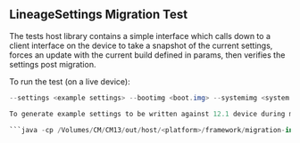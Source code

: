 ## LineageSettings Migration Test
The tests host library contains a simple interface which calls down to a client interface on the device
to take a snapshot of the current settings, forces an update with the current build defined in params,
then verifies the settings post migration.

To run the test (on a live device):

  ``` java -cp /Volumes/CM/CM13/out/host/darwin-x86/framework/migration-interface.jar MigrationTest \
  --settings <example settings> --bootimg <boot.img> --systemimg <system.img> ```

To generate example settings to be written against 12.1 device during migration:

  ```java -cp /Volumes/CM/CM13/out/host/<platform>/framework/migration-interface.jar GenerateExampleSettings <output file path> ```
